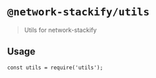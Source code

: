 # `@network-stackify/utils`

> Utils for network-stackify

## Usage

```
const utils = require('utils');
```
